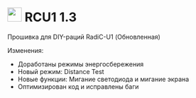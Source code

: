 # <img src="https://github.com/user-attachments/assets/0c65f8b7-19d9-43cf-94c5-5d7d1cb2eb11" width="32" /> RCU1 1.3
Прошивка для DIY-раций RadiC-U1 (Обновленная)

Изменения:
* Доработаны режимы энергосбережения
* Новый режим: Distance Test
* Новые функции: Мигание светодиода и мигание экрана
* Оптимизирован код и исправлены баги
